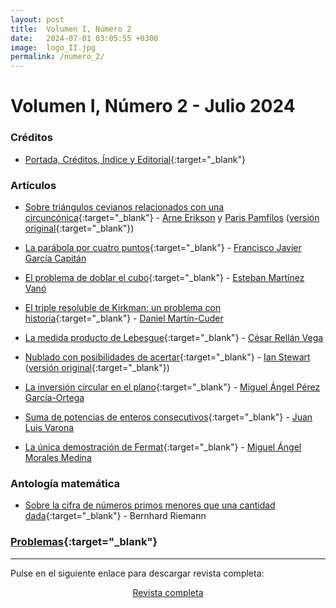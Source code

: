 ```yaml
---
layout: post
title:  Volumen I, Número 2
date:   2024-07-01 03:05:55 +0300
image:  logo_II.jpg
permalink: /numero_2/
---
```


# Volumen I, Número 2 - Julio 2024
<!---
Primer número de la revista Lva<sup>2</sup> donde abordamos temas tan interesantes como la matemática clásica india o los polimonios de Chebyshev. En esta edición profundizaremos sobre los números complejos desde su historia hasta el producto infinito de números complejos. Traemos de la mano de Sandra M. Fernández un interesante artículo de investigación. Finalizaremos con una breve introducción a los fractales y, por supuesto, incluimos unos retos matemáticos que esperamos sean de su agrado.
-->
### Créditos

* [Portada, Créditos, Índice y Editorial](https://drive.google.com/file/d/1JONEUo1B8qsoF8qUKP5QeDJciQehoPK){:target="_blank"}

### Artículos

* [Sobre triángulos cevianos relacionados con una circuncónica](https://drive.google.com/file/d/1iqV8Wl9HJ02orN0co2xr0B3Piz73EyPx){:target="_blank"} - [Arne Erikson](mailto:arerikso@gmail.com) y [Paris Pamfilos](mailto:parpamgr@gmail.com)
 ([versión original](https://drive.google.com/file/d/1ngzBTpBRGeH4dMFnxvp_CxgUXwObWeM0){:target="_blank"})

* [La parábola por cuatro puntos](https://drive.google.com/file/d/1Rw6pwousdumY79KO75GxBokmo9phazzR){:target="_blank"} - [Francisco Javier García Capitán](mailto:garciacapitan@gmail.com)

* [El problema de doblar el cubo](https://drive.google.com/file/d/14w0BzkT-vVgqundUyF4VENjQ3MzjC8gx){:target="_blank"} - [Esteban Martínez Vanó](mailto:emv@ugr.es)

* [El triple resoluble de Kirkman: un problema con historia](https://drive.google.com/file/d/1a3JNlirZha9pbhQXETlaygU-4avWMkyU){:target="_blank"} - [Daniel Martín-Cuder](mailto:daniel.mcudero@urjc.es)

* [La medida producto de Lebesgue](https://drive.google.com/file/d/11IlBGNglul_I452Q4S3j0AnjCFS9Xp13){:target="_blank"} - [César Rellán Vega](mailto:cesarrellan@gmail.com)

* [Nublado con posibilidades de acertar](https://drive.google.com/file/d/1CqK08DWpEjsdvK7gxc07yHDc2TNZe7Gi){:target="_blank"} - [Ian Stewart](mailto:i.n.stewart@warwick.ac.uk) ([versión original](https://drive.google.com/file/d/1va3xtCe10tN7yQbjbPDrzGDP2mSN56cc){:target="_blank"})

* [La inversión circular en el plano](https://drive.google.com/file/d/15xcwyzSMr1A7AgTaFMst01eCMdwyCAM6){:target="_blank"} - [Miguel Ángel Pérez García-Ortega](mailto:mianpgo@gmail.com)

* [Suma de potencias de enteros consecutivos](https://drive.google.com/file/d/1G9O7x2MsgPefp_HwE4lnZWKRdp2QcqZU){:target="_blank"} - [Juan Luis Varona](mailto:jvarona@unirioja.es)

* [La única demostración de Fermat](https://drive.google.com/file/d/1eCtmBEilIbKnUMFnp-5O3jJ1sE6gfs9E){:target="_blank"} - [Miguel Ángel Morales Medina](mailto:gaussianos@gmail.com)

### Antología matemática

* [Sobre la cifra de números primos menores que una cantidad dada](https://drive.google.com/file/d/1pIijCuQqKNgaUZzx5ZUXm3DAAPtrEPhW){:target="_blank"} - Bernhard Riemann

### [Problemas](https://drive.google.com/file/d/1ZLf_pLpjNi-4Ef2mPuKmRjNwkB8kyACh){:target="_blank"}

***

Pulse en el siguiente enlace para descargar revista completa:

<div style="text-align: center;">
    <a href="https://drive.google.com/uc?export=download&id=1zzRa8MwtNwTd0wKV1Ya6x3MO7GlS5Rfi"
        <img src="{{site.baseurl}}/images/revista_julio_24.png" alt="Revista completa julio 2024" width="30%">
    </a>
    <p>
        <a href="https://drive.google.com/uc?export=download&id=1zzRa8MwtNwTd0wKV1Ya6x3MO7GlS5Rfi">Revista completa</a>
    </p>
</div>
